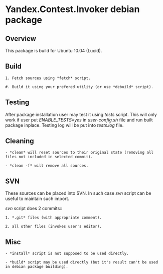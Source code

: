 Yandex.Contest.Invoker debian package
=====================================

Overview
--------

This package is build for Ubuntu 10.04 (Lucid).


Build
-----

    1. Fetch sources using *fetch* script.

    #. Build it using your prefered utility (or use *debuild* script).

Testing
-------

After package installation user may test it using *tests* script.
This will only work if user put *ENABLE_TESTS=yes* in *user-config.sh* file
and run built package inplace. Testing log will be put into *tests.log* file.

Cleaning
--------

    - *clean* will reset sources to their original state (removing all files not included in selected commit).

    - *clean -f* will remove all sources.

SVN
---

These sources can be placed into SVN. In such case *svn* script can be useful to maintain
such import.

*svn* script does 2 commits::

    1. *.git* files (with appropriate comment).

    2. all other files (invokes user's editor).

Misc
----

    - *install* script is not supposed to be used directly.

    - *build* script may be used directly (but it's result can't be used in debian package building).

